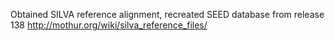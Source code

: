 Obtained SILVA reference alignment, recreated SEED database from release 138
http://mothur.org/wiki/silva_reference_files/
